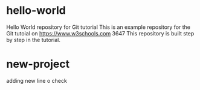 # hello-world
Hello World repository for Git tutorial
This is an example repository for the Git tutoial on https://www.w3schools.com
3647
This repository is built step by step in the tutorial.
# new-project

adding new line o check

